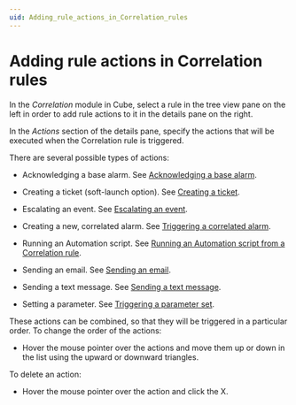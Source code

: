 ```yaml
---
uid: Adding_rule_actions_in_Correlation_rules
---
```


# Adding rule actions in Correlation rules

In the *Correlation* module in Cube, select a rule in the tree view pane on the left in order to add rule actions to it in the details pane on the right.

In the *Actions* section of the details pane, specify the actions that will be executed when the Correlation rule is triggered.

There are several possible types of actions:

- Acknowledging a base alarm. See [Acknowledging a base alarm](xref:Acknowledging_a_base_alarm).

- Creating a ticket (soft-launch option). See [Creating a ticket](xref:Creating_a_ticket).

- Escalating an event. See [Escalating an event](xref:Escalating_an_event).

- Creating a new, correlated alarm. See [Triggering a correlated alarm](xref:Triggering_a_correlated_alarm).

- Running an Automation script. See [Running an Automation script from a Correlation rule](xref:Running_an_Automation_script_from_a_Correlation_rule).

- Sending an email. See [Sending an email](xref:Sending_an_email).

- Sending a text message. See [Sending a text message](xref:Sending_a_text_message).

- Setting a parameter. See [Triggering a parameter set](xref:Triggering_a_parameter_set).

These actions can be combined, so that they will be triggered in a particular order. To change the order of the actions:

- Hover the mouse pointer over the actions and move them up or down in the list using the upward or downward triangles.

To delete an action:

- Hover the mouse pointer over the action and click the X.
